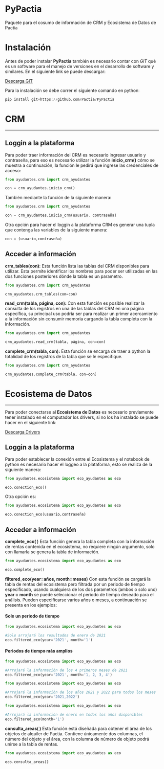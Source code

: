 # PyPactia
Paquete para el cosumo de información de CRM y Ecosistema de Datos de Pactia

# Instalación
Antes de poder instalar **PyPactia** también es necesario contar con *GIT* qué es un software para el manejo de versiones en el desarrollo de software y similares. En el siguiente link se puede descargar:

[Descarga GIT](https://github.com/git-for-windows/git/releases/download/v2.36.1.windows.1/Git-2.36.1-64-bit.exe)

Para la instalación se debe correr el siguiente comando en python:
```python
pip install git+https://github.com/Pactia/PyPactia
```

# CRM
_____________________________________________________________________

## Loggin a la plataforma

Para poder traer información del CRM es necesario ingresar usuario y contraseña, para eso es necesario utilizar la función **inicio_crm()** cómo se muestra a continuación, la función le pedirá que ingrese las credenciales de acceso:

```python
from ayudantes.crm import crm_ayudantes

con = crm_ayudantes.inicio_crm()
```

También mediante la función de la siguiente manera:

```python
from ayudantes.crm import crm_ayudantes

con = crm_ayudantes.inicio_crm(usuario, contraseña)
```

Otra opción para hacer el loggin a la plataforma CRM es generar una tupla que contenga las variables de la siguiente manera:

```python
con = (usuario,contraseña)
```

## Acceder a información

**crm_tables(con):** Esta función lista las tablas del CRM disponibles para utilizar. Esta permite identificar los nombres para poder ser utilizadas en las dos funciones posteriores dónde la tabla es un parametro. 

```python
from ayudantes.crm import crm_ayudantes

crm_ayudantes.crm_tables(con=con)
```

**read_crm(tabla, página, con):** Con esta función es posible realizar la consulta de los registros en una de las tablas del CRM en una página específica, su principal uso podría ser para realizar un primer acercamiento a la información sin consumir memoria cargando la tabla completa con la información.

```python
from ayudantes.crm import crm_ayudantes

crm_ayudantes.read_crm(tabla, página, con=con)
```

**complete_crm(tabla, con):** Esta función se encarga de traer a python la totalidad de los registros de la tabla que se le especifique.

```python
from ayudantes.crm import crm_ayudantes

crm_ayudantes.complete_crm(tabla, con=con)
```

# Ecosistema de Datos
_____________________________________________________________________

Para poder conectarse al **Ecosistema de Datos** es necesario previamente tener instalado en el computador los drivers, si no los ha instalado se puede hacer en el siguiente link:

[Descarga Drivers](https://go.microsoft.com/fwlink/?linkid=2186919)


## Loggin a la plataforma

Para poder establecer la conexión entre el Ecosistema y el notebook de python es necesario hacer el loggeo a la plataforma, esto se realiza de la siguiente manera:

```python
from ayudantes.ecosistema import eco_ayudantes as eco

eco.conection_eco()
```

Otra opción es:

```python
from ayudantes.ecosistema import eco_ayudantes as eco

eco.conection_eco(usuario,contraseña)
```

## Acceder a información

**complete_eco( )** Esta función genera la tabla completa con la información de rentas contenida en el ecosistema, no requiere ningún argumento, solo con llamarla se genera la tabla de información.

```python
from ayudantes.ecosistema import eco_ayudantes as eco

eco.complete_eco()
```


**filtered_eco(year=años, month=meses)** Con esta función se cargará la tabla de rentas del ecosistema pero filtrada por un periodo de tiempo especificado, usando cualquiera de los dos parametros (ambos o solo uno) **year** o **month** se puede seleccionar el periodo de tiempo deseado para el análisis. Pueden especificarse varios años o meses, a continuación se presenta en los ejemplos:

#### Solo un periodo de tiempo

```python
from ayudantes.ecosistema import eco_ayudantes as eco

#Solo arrojará los resultados de enero de 2021
eco.filtered_eco(year='2021', month='1')
```

#### Periodos de tiempo más amplios

```python
from ayudantes.ecosistema import eco_ayudantes as eco

#Arrojará la información de los 4 primeros meses de 2021
eco.filtered_eco(year='2021', month='1, 2, 3, 4')
```

```python
from ayudantes.ecosistema import eco_ayudantes as eco

#Arrojará la información de los años 2021 y 2022 para todos los meses
eco.filtered_eco(year='2021,2022')
```

```python
from ayudantes.ecosistema import eco_ayudantes as eco

#Arrojará la información de enero en todos los años disponibles
eco.filtered_eco(month='1')
```

**consulta_areas( )** Esta función está diseñada para obtener el área de los objetos de alquiler de Pactia. Contiene únicamente dos columnas, el número del objeto y el área, con la columna de número de objeto podrá unirse a la tabla de rentas. 

```python
from ayudantes.ecosistema import eco_ayudantes as eco

eco.consulta_areas()
```
